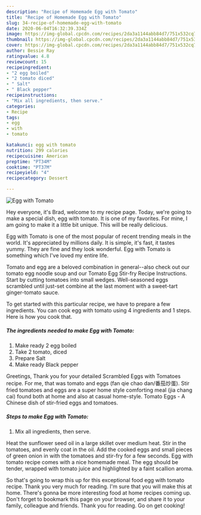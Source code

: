 ```yaml
---
description: "Recipe of Homemade Egg with Tomato"
title: "Recipe of Homemade Egg with Tomato"
slug: 34-recipe-of-homemade-egg-with-tomato
date: 2020-06-04T16:32:39.334Z
image: https://img-global.cpcdn.com/recipes/2da3a1144abb84d7/751x532cq70/egg-with-tomato-recipe-main-photo.jpg
thumbnail: https://img-global.cpcdn.com/recipes/2da3a1144abb84d7/751x532cq70/egg-with-tomato-recipe-main-photo.jpg
cover: https://img-global.cpcdn.com/recipes/2da3a1144abb84d7/751x532cq70/egg-with-tomato-recipe-main-photo.jpg
author: Bessie Ray
ratingvalue: 4.8
reviewcount: 15
recipeingredient:
- "2 egg boiled"
- "2 tomato diced"
- " Salt"
- " Black pepper"
recipeinstructions:
- "Mix all ingredients, then serve."
categories:
- Recipe
tags:
- egg
- with
- tomato

katakunci: egg with tomato 
nutrition: 299 calories
recipecuisine: American
preptime: "PT34M"
cooktime: "PT37M"
recipeyield: "4"
recipecategory: Dessert

---
```



![Egg with Tomato](https://img-global.cpcdn.com/recipes/2da3a1144abb84d7/751x532cq70/egg-with-tomato-recipe-main-photo.jpg)

Hey everyone, it's Brad, welcome to my recipe page. Today, we're going to make a special dish, egg with tomato. It is one of my favorites. For mine, I am going to make it a little bit unique. This will be really delicious.

Egg with Tomato is one of the most popular of recent trending meals in the world. It's appreciated by millions daily. It is simple, it's fast, it tastes yummy. They are fine and they look wonderful. Egg with Tomato is something which I've loved my entire life.

Tomato and egg are a beloved combination in general--also check out our tomato egg noodle soup and our Tomato Egg Stir-fry Recipe Instructions. Start by cutting tomatoes into small wedges. Well-seasoned eggs scrambled until just-set combine at the last moment with a sweet-tart ginger-tomato sauce.


To get started with this particular recipe, we have to prepare a few ingredients. You can cook egg with tomato using 4 ingredients and 1 steps. Here is how you cook that.

<!--inarticleads1-->

##### The ingredients needed to make Egg with Tomato:

1. Make ready 2 egg boiled
1. Take 2 tomato, diced
1. Prepare  Salt
1. Make ready  Black pepper


Greetings, Thank you for your detailed Scrambled Eggs with Tomatoes recipe. For me, that was tomato and eggs (fan qie chao dan/番茄炒蛋). Stir fried tomatoes and eggs are a super home style comforting meal (jia chang cai) found both at home and also at casual home-style. Tomato Eggs - A Chinese dish of stir-fried eggs and tomatoes. 

<!--inarticleads2-->

##### Steps to make Egg with Tomato:

1. Mix all ingredients, then serve.


Heat the sunflower seed oil in a large skillet over medium heat. Stir in the tomatoes, and evenly coat in the oil. Add the cooked eggs and small pieces of green onion in with the tomatoes and stir-fry for a few seconds. Egg with tomato recipe comes with a nice homemade meal. The egg should be tender, wrapped with tomato juice and highlighted by a faint scallion aroma. 

So that's going to wrap this up for this exceptional food egg with tomato recipe. Thank you very much for reading. I'm sure that you will make this at home. There's gonna be more interesting food at home recipes coming up. Don't forget to bookmark this page on your browser, and share it to your family, colleague and friends. Thank you for reading. Go on get cooking!
